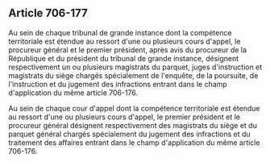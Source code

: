 Article 706-177
----
Au sein de chaque tribunal de grande instance dont la compétence territoriale
est étendue au ressort d'une ou plusieurs cours d'appel, le procureur général et
le premier président, après avis du procureur de la République et du président
du tribunal de grande instance, désignent respectivement un ou plusieurs
magistrats du parquet, juges d'instruction et magistrats du siège chargés
spécialement de l'enquête, de la poursuite, de l'instruction et du jugement des
infractions entrant dans le champ d'application du même article 706-176.

Au sein de chaque cour d'appel dont la compétence territoriale est étendue au
ressort d'une ou plusieurs cours d'appel, le premier président et le procureur
général désignent respectivement des magistrats du siège et du parquet général
chargés spécialement du jugement des infractions et du traitement des affaires
entrant dans le champ d'application du même article 706-176.
